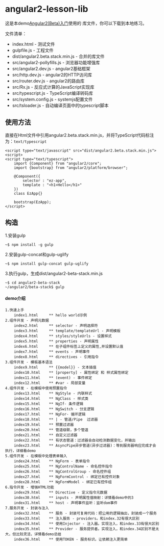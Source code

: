 # angular2-lesson-lib

这是本demo[Angular2(Beta)入门](https://github.com/duanshanghanqing/angular2)使用的
库文件，你可以下载到本地练习。

文件清单：

* index.html - 测试文件
* gulpfile.js - 工程文件
* dist/angular2.beta.stack.min.js - 合并的库文件
* src/angular2-pollyfills.js - 浏览器功能增强库
* src/angular2.dev.js - angular2基础框架
* src/http.dev.js - angular2的HTTP访问库
* src/router.dev.js - angular2的路由库
* src/Rx.js - 反应式计算的JavaScript实现库
* src/typescript.js - TypeScript编译转码库
* src/system.config.js - systemjs配置文件
* src/tsloader.js - 自动编译页面中的typescript脚本

## 使用方法

直接在Html文件中引用angular2.beta.stack.min.js，并将TypeScript代码标注为：`text/typescript`

	<script type="text/javascript" src="dist/angular2.beta.stack.min.js"><script>
	<script type="text/typescript">
		import {Component} from "angular2/core";
		import {bootstrap} from "angular2/platform/browser";
		
		@Component({
			selector : "ez-app",
			template : "<h1>Hello</h1>"
		})
		class EzApp{}
		
		bootstrap(EzApp);
	</script>
	
## 构造

1.安装gulp
	
	~$ npm install -g gulp
	
2.安装gulp-concat和gulp-uglify

	~$ npm install gulp-concat gulp-uglify
	
3.执行gulp，生成dist/angular2-beta-stack.min.js

	~$ cd angular2-beta-stack
	~/angular2/beta-stack$ gulp

	
	
#### demo介绍
    1.快速上手
	    index1.html 	** hello world示例
	2.组件开发 - 声明元数据    
	    index2.html     ** selector - 声明选择符
	    index3.html     ** template/templateUrl - 声明模板
	    index4.html     ** styles/styleUrls - 设置样式
	    index5.html     ** properties - 声明属性
	    index6.html     ** 在子组件标签上定义的属性,并设置默认值
	    index7.html     ** events - 声明事件
	    index8.html     ** directives - 引用指令
	3.组件开发 - 模板基本语法    
	    index9.html     ** {{model}} - 文本插值
	    index10.html    ** [property] - 属性绑定 和 样式属性绑定
	    index11.html    ** (event) - 事件绑定
	    index12.html    ** #var - 局部变量
	4.组件开发 - 在模板中使用预置指令    
	    index13.html    ** NgStyle - 内联样式
	    index14.html    ** NgClass - 样式类
	    index15.html    ** NgIf- 条件逻辑
	    index16.html    ** NgSwitch - 分支逻辑
	    index17.html    ** NgFor- 循环逻辑
	    index18.html    ** | - 管道/Pipe  过滤器
	    index19.html    ** 预置过滤器
	    index20.html    ** 管道级联，多个管道
	    index21.html    ** 自定义过滤器
	    index22.html    ** 有状态管道：过滤器会自动检测数据变化，并输出
	    index23.html    ** AsyncPipe异步管道(异步过滤器)：等到服务器响应完成才会执行，详细看demo
	5.组件开发 - 在模板中处理表单输入
	    index24.html    ** NgForm - 表单指令
	    index25.html    ** NgControlName - 命名控件指令
	    index26.html    ** NgControlGroup - 命名控件组
	    index27.html    ** NgFormControl - 绑定已有控件对象
	    index28.html    ** NgFormModel - 绑定已有控件组
	6.指令开发 - 增强HTML功能 
	    index29.html    ** Directive - 定义指令元数据   
	    index30.html    ** inputs - 声明属性值映射：详情看demo中的3
	    index31.html    ** host - 声明事件监听：监听dom事件
	7.服务开发 - 封装与注入    
	    index32.html    ** 服务 - 封装可复用代码：把公用的逻辑抽出，封装成一个服务
	    index33.html    ** 注入服务 - providers。和index.32有很大区别
	    index34.html    ** 使用Injector - 注入器。实现注入，和index.33有很大区别
	    index35.html    ** Provider - 服务提供者。实现注入，和index.34区别不是太大，但比较灵活，详情看demo总结
		index36.html    ** 使用TOKEN - 服务标识。让依赖注入更简单
	    
	    
	    
	    
	    
	    
	    
	